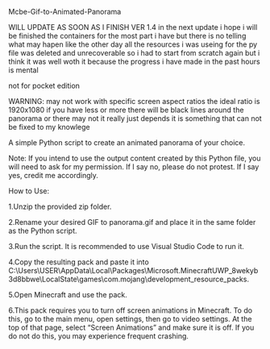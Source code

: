 Mcbe-Gif-to-Animated-Panorama


WILL UPDATE AS SOON AS I FINISH VER 1.4 in the next update i hope i will be finished the containers for the most part i have but there is no telling what may hapen like the other day all the resources i was useing for the py file was deleted and unrecoverable so i had to start from scratch again but i think it was well woth it because the progress i have made in the past hours is mental

not for pocket edition

WARNING: may not work with specific screen aspect ratios the ideal ratio is 1920x1080 if you have less or more there will be black lines around the panorama or there may not it really just depends it is something that can not be fixed to my knowlege 


A simple Python script to create an animated panorama of your choice.


Note: If you intend to use the output content created by this Python file, you will need to ask for my permission. If I say no, please do not protest. If I say yes, credit me accordingly.



How to Use:



1.Unzip the provided zip folder.




2.Rename your desired GIF to panorama.gif and place it in the same folder as the Python script.




3.Run the script. It is recommended to use Visual Studio Code to run it.




4.Copy the resulting pack and paste it into C:\Users\USER\AppData\Local\Packages\Microsoft.MinecraftUWP_8wekyb3d8bbwe\LocalState\games\com.mojang\development_resource_packs.





5.Open Minecraft and use the pack.




6.This pack requires you to turn off screen animations in Minecraft. To do this, go to the main menu, open settings, then go to video settings. At the top of that page, select “Screen Animations” and make sure it is off. If you do not do this, you may experience frequent crashing.
